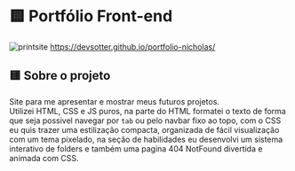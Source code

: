  
<h1>🟨 Portfólio Front-end</h1>

![printsite](https://user-images.githubusercontent.com/112256391/192150142-bac22f4f-7eb3-4a96-bad3-1da2fea293ba.png)
  https://devsotter.github.io/portfolio-nicholas/

<h2>🟨 Sobre o projeto </h2>

<p>Site para me apresentar e mostrar meus futuros projetos.<br>
Utilizei HTML, CSS e JS puros, na parte do HTML formatei o texto de forma que seja possivel navegar por <code>tab</code>
ou pelo navbar fixo ao topo, com o CSS eu quis trazer uma estilização compacta, organizada
de fácil visualização com um tema pixelado, na seção de habilidades 
eu desenvolvi um sistema interativo de folders e também uma pagina 404 NotFound divertida e animada com CSS.
</p>
